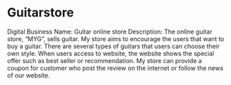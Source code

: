 # Guitarstore
Digital Business Name: Guitar online store
Description: The online guitar store, “MYG”, sells guitar. My store aims to encourage the users that want to buy a guitar. There are several types of guitars that users can choose their own style. When users access to website, the website shows the special offer such as best seller or recommendation. My store can provide a coupon for customer who post the review on the internet or follow the news of our website.
